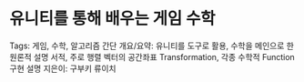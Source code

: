 # 유니티를 통해 배우는 게임 수학

Tags: 게임, 수학, 알고리즘
간단 개요/요약: 유니티를 도구로 활용, 수학을 메인으로 한 원론적 설명 서적, 주로 행렬 벡터의 공간좌표 Transformation, 각종 수학적 Function 구현 설명
지은이: 구부키 류이치